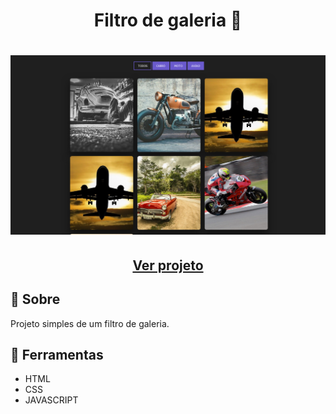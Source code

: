 <h1 align=" center"> 
    Filtro de galeria 🎈
</h1>

<h1>
    <img src="filter.png">
</h1>

<h2 align="center">
    <a href="https://matheusnlourenco.github.io/projeto-js-filtroGaleria/">Ver projeto</a>
</h2>
<h2>🚨 Sobre </h2>

Projeto simples de um filtro de galeria.

<h2>🔨 Ferramentas </h2>

- HTML
- CSS
- JAVASCRIPT
